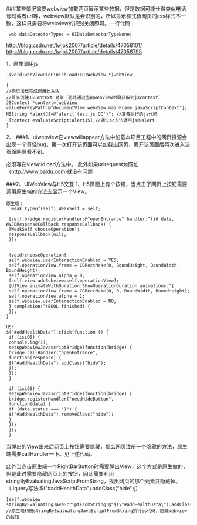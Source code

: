 ###某些情况需要webview加载网页展示某些数据，但是数据可能长得类似电话号码或者url等，webview默认是会识别的，所以显示样式根网页的css样式不一致，这样只需要将webview的识别关闭即可。一行代码：
```
 web.dataDetectorTypes = UIDataDetectorTypeNone;
```

http://blog.csdn.net/lwjok2007/article/details/47058101/
http://blog.csdn.net/lwjok2007/article/details/47058795


1、原生调用js
```
-(void)webViewDidFinishLoad:(UIWebView *)webView

{
//网页加载完成调用此方法
//首先创建JSContext 对象（此处通过当前webView的键获取到jscontext）
JSContext *context=[webView valueForKeyPath:@"documentView.webView.mainFrame.javaScriptContext"];
NSString *alertJS=@"alert('test js OC')"; //准备执行的js代码
 [context evaluateScript:alertJS];//通过oc方法调用js的alert
}
```

2、
###1、uiwebview在viewwillappear方法中加载本项目工程中的网页资源会出现一个奇怪bug。第一次打开该页面可以加载出网页，离开该页面后再次进入该页面网页看不到。

必须写在viewdidload方法中。
此外如果urlrequest为网址（http://www.baidu.com)就没有问题

###2、UIWebView与H5交互
    1、H5页面上有个按钮，当点击了网页上按钮需要调用原生端的方法去显示一个View。

```
原生端：
__weak typeof(self) WeakSelf = self;

 [self.bridge registerHandler:@"openEntrance" handler:^(id data, WVJBResponseCallback responseCallback) {
 [WeakSelf chooseOperation];
 responseCallback(nil);
 }];


-(void)chooseOperation{
 self.webView.userInteractionEnabled = YES;
 self.operationView.frame = CGRectMake(0, BoundHeight, BoundWidth, BoundHeight);
 self.operationView.alpha = 0;
 [self.view addSubview:self.operationView];
 [UIView animateWithDuration:ShowOperationDuration animations:^{
 self.operationView.frame = CGRectMake(0, 0, BoundWidth, BoundHeight);
 self.operationView.alpha = 1;
 self.webView.userInteractionEnabled = NO;
 } completion:^(BOOL finished) {
 }];
}
```

```
H5:
$("#addHealthData").click(function () {
 if (isiOS) {
 console.log(1);
 setupWebViewJavascriptBridge(function(bridge) {
 bridge.callHandler("openEntrance",
 function(response) {
 $("#addHealthData").addClass("hide");
 });
 });
 }

 if (isiOS) {
 setupWebViewJavascriptBridge(function(bridge) {
 bridge.registerHandler("needHideButton",
 function(data) {
 if (data.status === "1") {
 $("#addHealthData").removeClass("hide");
 }
 });
 });
 }

```

当弹出的View出来后网页上按钮需要隐藏，那么网页注册一个隐藏的方法，原生端需要callHandler一下。见上述代码。


此外当点击原生端一个RightBarButton时需要弹出View，这个方式是原生做的，但是此时需要隐藏网页上的按钮，因此需要利用stringByEvaluatingJavaScriptFromString，找出网页的那个元素并隐藏掉。（Jquery写法:$("#addHealthData").addClass("hide");）

```
[self.webView stringByEvaluatingJavaScriptFromString:@"$(\"#addHealthData\").addClass(\"hide\");"]; //原生端利用stringByEvaluatingJavaScriptFromString执行js代码，隐藏webview的按钮
```




